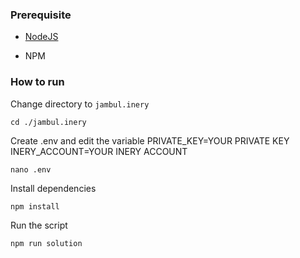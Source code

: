 ### Prerequisite

- [NodeJS](https://nodejs.org/en/)

- NPM



### How to run

Change directory to ```jambul.inery```

```shell
cd ./jambul.inery
```

Create .env and edit the variable
PRIVATE_KEY=YOUR PRIVATE KEY
INERY_ACCOUNT=YOUR INERY ACCOUNT

```shell
nano .env
```

Install dependencies

```shell
npm install
```

Run the script

```
npm run solution
```
